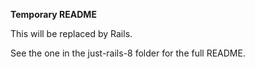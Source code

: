 **Temporary README**

This will be replaced by Rails.

See the one in the just-rails-8 folder for the full README.
